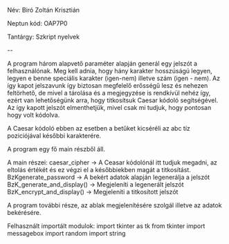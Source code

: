 Név: Biró Zoltán Krisztián

Neptun kód: OAP7P0

Tantárgy: Szkript nyelvek

--

A program három alapvető paraméter alapján generál egy jelszót a felhasználónak. Meg kell adnia, hogy hány karakter hosszúságú legyen, legyen e benne speciális karakter (igen-nem) illetve szám (igen - nem).
Az így kapot jelszavunk így biztosan megfelelő erősségű lesz és nehezen feltörhető, de mivel a tárolása és a megjegyzése is rendkívül nehéz így, ezért van lehetőségünk arra, hogy titkosítsuk Caesar kódoló segítségével.
Az így kapott jelszót elmenthetjük, mivel csak mi tudjuk, hogy pontosan hogy volt kódolva.

A Caesar kódoló ebben az esetben a betűket kicséréli az abc tíz poziciójával későbbi karakterére.

A program egy fő main részből áll.

A main részei:
caesar_cipher -> A Ceasar kódolónál itt tudjuk megadni, az eltolás értékét és ez végzi el a későbbiekben magát a titkosítást.
BzKgenerate_password -> A bekért adatok alapján legenerálja a jelszót
BzK_generate_and_display() ->  Megjeleníti a legenerált jelszót
BzK_encrypt_and_display() -> Megjeleníti a titkosított jelszót

A program további része, az ablak megjelenítésére szolgál illetve az adatok bekérésére.

Felhasznált importált modulok:
import tkinter as tk
from tkinter import messagebox
import random
import string
